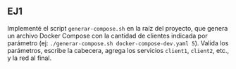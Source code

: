## EJ1
Implementé el script `generar-compose.sh` en la raíz del proyecto, que genera un archivo Docker Compose con la cantidad de clientes indicada por parámetro (ej: `./generar-compose.sh docker-compose-dev.yaml 5`).
Valida los parámetros, escribe la cabecera, agrega los servicios `client1`, `client2`, etc., y la red al final.